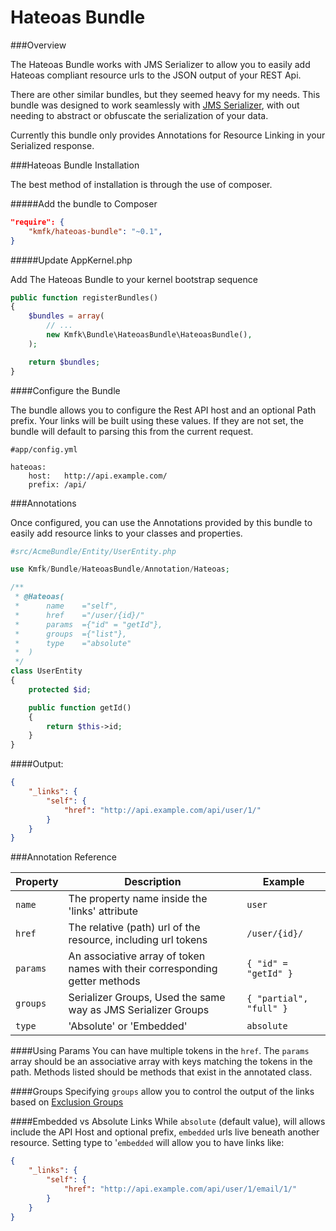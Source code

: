 Hateoas Bundle
=======================

###Overview

The Hateoas Bundle works with JMS Serializer to allow you to easily add Hateoas 
compliant resource urls to the JSON output of your REST Api.

There are other similar bundles, but they seemed heavy for my needs. This bundle
was designed to work seamlessly with [JMS Serializer](https://github.com/schmittjoh/JMSSerializerBundle),
with out needing to abstract or obfuscate the serialization of your data.

Currently this bundle only provides Annotations for Resource Linking in your
Serialized response.

###Hateoas Bundle Installation

The best method of installation is through the use of composer.

#####Add the bundle to Composer

```json
"require": {
    "kmfk/hateoas-bundle": "~0.1",
}
```

#####Update AppKernel.php

Add The Hateoas Bundle to your kernel bootstrap sequence

```php
public function registerBundles()
{
	$bundles = array(
    	// ...
    	new Kmfk\Bundle\HateoasBundle\HateoasBundle(),
    );

    return $bundles;
}
```

####Configure the Bundle

The bundle allows you to configure the Rest API host and an optional Path prefix.
Your links will be built using these values.  If they are not set, the bundle will
default to parsing this from the current request.

```
#app/config.yml

hateoas:
	host:   http://api.example.com/
	prefix: /api/
```

###Annotations

Once configured, you can use the Annotations provided by this bundle to easily
add resource links to your classes and properties.

```php
#src/AcmeBundle/Entity/UserEntity.php

use Kmfk/Bundle/HateoasBundle/Annotation/Hateoas;

/**
 * @Hateoas(
 *      name    ="self",
 *      href    ="/user/{id}/"
 *      params  ={"id" = "getId"},
 *      groups  ={"list"},
 *      type    ="absolute"
 *  )
 */
class UserEntity
{
    protected $id;

    public function getId()
    {
        return $this->id;
    }
}
```
####Output:

```json
{
    "_links": {
        "self": {
            "href": "http://api.example.com/api/user/1/"
        }
    }
}
```

###Annotation Reference

Property | Description | Example
-------- | ----------- | -------
`name` | The property name inside the 'links' attribute | `user`
`href` | The relative (path) url of the resource, including url tokens | `/user/{id}/`
`params` | An associative array of token names with their corresponding getter methods | `{ "id" = "getId" }`
`groups` | Serializer Groups, Used the same way as JMS Serializer Groups | `{ "partial", "full" }`
`type` | 'Absolute' or 'Embedded' | `absolute`

####Using Params
You can have multiple tokens in the `href`.  The `params` array should be an associative array
with keys matching the tokens in the path.  Methods listed should be methods that exist in the 
annotated class.

####Groups
Specifying `groups` allow you to control the output of the links based on 
[Exclusion Groups](http://jmsyst.com/libs/serializer/master/reference/annotations#groups)

####Embedded vs Absolute Links
While `absolute` (default value), will allows include the API Host and optional prefix, 
`embedded` urls live beneath another resource. Setting type to '`embedded` will allow you 
to have links like:

```json
{
    "_links": {
        "self": {
            "href": "http://api.example.com/api/user/1/email/1/"
        }
    }
}
```
